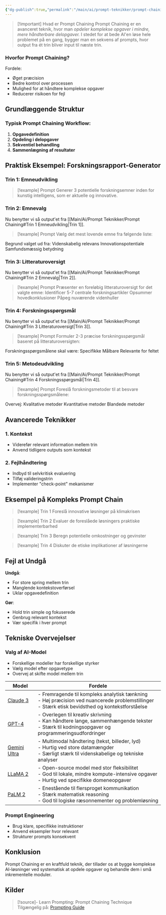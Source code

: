 ```yaml
---
{"dg-publish":true,"permalink":"/main/ai/prompt-teknikker/prompt-chaining/","tags":["⭐⭐⭐"],"dgHomeLink":"false","dgShowBacklinks":"false","dgShowFileTree":"false","dgEnableSearch":"false","created":"2024-12-03T08:51:11.343+01:00"}
---
```


> [!important] Hvad er Prompt Chaining
> Prompt Chaining er en avanceret teknik, hvor man *opdeler komplekse opgaver i mindre, mere håndterbare delopgaver.* I stedet for at bede AI'en løse hele problemet på en gang, bygger man en sekvens af prompts, hvor output fra ét trin bliver input til næste trin.

### Hvorfor Prompt Chaining?

Fordele:
- Øget præcision
- Bedre kontrol over processen
- Mulighed for at håndtere komplekse opgaver
- Reducerer risikoen for fejl

## Grundlæggende Struktur

### Typisk Prompt Chaining Workflow:
1. **Opgavedefinition**
2. **Opdeling i delopgaver**
3. **Sekventiel behandling**
4. **Sammenlægning af resultater**

## Praktisk Eksempel: Forskningsrapport-Generator

### Trin 1: Emneudvikling
> [!example] Prompt
> Generer 3 potentielle forskningsemner inden for kunstig intelligens, som er aktuelle og innovative.

### Trin 2: Emnevalg
Nu benytter vi så output'et fra [[Main/Ai/Prompt Teknikker/Prompt Chaining#Trin 1 Emneudvikling\|Trin 1]].
> [!example] Prompt
> Vælg det mest lovende emne fra følgende liste:
>
Begrund valget ud fra:
Videnskabelig relevans
Innovationspotentiale
Samfundsmæssig betydning

### Trin 3: Litteraturoversigt
Nu benytter vi så output'et fra [[Main/Ai/Prompt Teknikker/Prompt Chaining#Trin 2 Emnevalg\|Trin 2]].
> [!example] Prompt
> Præsenter en foreløbig litteraturoversigt for det valgte emne:
> Identificer 5-7 centrale forskningsartikler
> Opsummer hovedkonklusioner
> Påpeg nuværende videnhuller

### Trin 4: Forskningsspørgsmål
Nu benytter vi så output'et fra [[Main/Ai/Prompt Teknikker/Prompt Chaining#Trin 3 Litteraturoversigt\|Trin 3]].
> [!example] Prompt
> Formuler 2-3 præcise forskningsspørgsmål baseret på litteraturoversigten:
>
Forskningsspørgsmålene skal være:
Specifikke
Målbare
Relevante for feltet


### Trin 5: Metodeudvikling
Nu benytter vi så output'et fra [[Main/Ai/Prompt Teknikker/Prompt Chaining#Trin 4 Forskningsspørgsmål\|Trin 4]].
> [!example] Prompt
> Foreslå forskningsmetoder til at besvare forskningsspørgsmålene:
>
Overvej:
Kvalitative metoder
Kvantitative metoder
Blandede metoder

## Avancerede Teknikker

### 1. Kontekst
- Viderefør relevant information mellem trin
- Anvend tidligere outputs som kontekst

### 2. Fejlhåndtering
- Indbyd til selvkritisk evaluering
- Tilføj valideringstrin
- Implementer "check-point" mekanismer

## Eksempel på Kompleks Prompt Chain
> [!example] Trin 1
> Foreslå innovative løsninger på klimakrisen

> [!example] Trin 2
> Evaluer de foreslåede løsningers praktiske implementerbarhed

> [!example] Trin 3
> Beregn potentielle omkostninger og gevinster

> [!example] Trin 4
> Diskuter de etiske implikationer af løsningerne

## Fejl at Undgå

 **Undgå**:
- For store spring mellem trin
- Manglende kontekstoverførsel
- Uklar opgavedefinition

 **Gør**:
- Hold trin simple og fokuserede
- Genbrug relevant kontekst
- Vær specifik i hver prompt

## Tekniske Overvejelser

### Valg af AI-Model
- Forskellige modeller har forskellige styrker
- Vælg model efter opgavetype
- Overvej at skifte model mellem trin

| Model                                                                              | Fordele                                                                                                                                             |
| ---------------------------------------------------------------------------------- | --------------------------------------------------------------------------------------------------------------------------------------------------- |
| [Claude 3](https://claude.ai/)                                                     | - Fremragende til kompleks analytisk tænkning<br>- Høj præcision ved nuancerede problemstillinger<br>- Stærk etisk bevidsthed og kontekstforståelse |
| [GPT-4](https://chatgpt.com/)                                                      | - Overlegen til kreativ skrivning<br>- Kan håndtere lange, sammenhængende tekster<br>- Stærk til kodningsopgaver og programmeringsudfordringer      |
| [Gemini Ultra](https://gemini.google.com/app)                                      | - Multimodal håndtering (tekst, billeder, lyd)<br>- Hurtig ved store datamængder<br>- Særligt stærk til videnskabelige og tekniske analyser         |
| [LLaMA 2](https://www.llama.com/llama2/)                                           | - Open-source model med stor fleksibilitet<br>- God til lokale, mindre kompute-intensive opgaver<br>- Hurtig ved specifikke domeneopgaver           |
| [PaLM 2](https://blog.google/technology/ai/google-palm-2-ai-large-language-model/) | - Enestående til flersproget kommunikation<br>- Stærk matematisk reasoning<br>- God til logiske ræsonnementer og problemløsning                     |
### Prompt Engineering
- Brug klare, specifikke instruktioner
- Anvend eksempler hvor relevant
- Strukturer prompts konsekvent

## Konklusion

Prompt Chaining er en kraftfuld teknik, der tillader os at bygge komplekse AI-løsninger ved systematisk at opdele opgaver og behandle dem i små inkrementelle moduler.

## Kilder
> [!source]- Learn Prompting: Prompt Chaining Technique  
Tilgængelig på: [Prompting Guide](https://www.promptingguide.ai/techniques/prompt_chaining)
